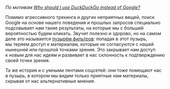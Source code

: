 *По мотивам [Why should I use DuckDuckGo instead of Google?](https://www.quora.com/Why-should-I-use-DuckDuckGo-instead-of-Google)*

Помимо агрессивного трекинга и других неприятных вещей, поиск Google на основе нашего поведения и прошлых запросов специально подсовывает нам такие результаты, на которые мы с большей вероятностью будем кликать. Звучит полезно и здорово, но на самом деле это называется [пузырём фильтров](https://ru.wikipedia.org/wiki/Пузырь_фильтров): попадая в этот пузырь, мы теряем доступ к материалам, которые не согласуются с нашей нынешней или прошлой точками зрения. Это закрывает нам доступ к новым для нас идеям и развивает в нас склонность к подтверждению своей точки зрения.

Та же история и с умными лентами соцсетей: они тоже помещают нас в пузырь, в котором мы видим только приятные нам материалы, скрывая от нас альтернативные мнения.
